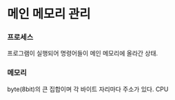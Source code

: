 # 메인 메모리 관리

### 프로세스
프로그램이 실행되어 명령어들이 메인 메모리에 올라간 상태.

### 메모리
byte(8bit)의 큰 집합이며 각 바이트 자리마다 주소가 있다.
CPU 
